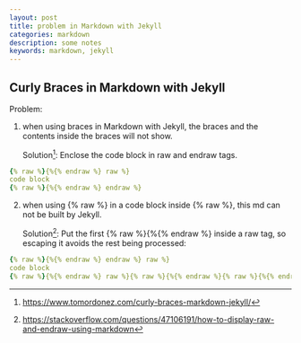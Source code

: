 ```yaml
---
layout: post
title: problem in Markdown with Jekyll
categories: markdown
description: some notes
keywords: markdown, jekyll
---
```


## Curly Braces in Markdown with Jekyll

Problem:

1. when using braces in Markdown with Jekyll, the braces and the contents inside the braces will not show.

   Solution[^1]:
Enclose the code block in raw and endraw tags.

```yml
{% raw %}{%{% endraw %} raw %}
code block
{% raw %}{%{% endraw %} endraw %}
```


2. when using {% raw %} in a code block inside {% raw %}, this md can not be built by Jekyll.

   Solution[^2]:
Put the first {% raw %}{%{% endraw %} inside a raw tag, so escaping it avoids the rest being processed:

```yml
{% raw %}{%{% endraw %} endraw %} raw %}
code block
{% raw %}{%{% endraw %} raw %}{% raw %}{%{% endraw %}{% raw %}{%{% endraw %} endraw %} endraw %}
```

[^1]: <https://www.tomordonez.com/curly-braces-markdown-jekyll/>
[^2]: <https://stackoverflow.com/questions/47106191/how-to-display-raw-and-endraw-using-markdown>